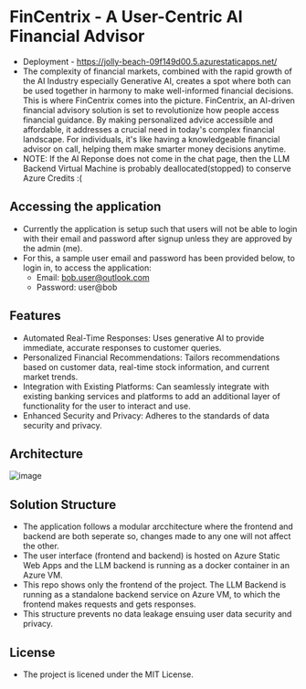 # FinCentrix - A User-Centric AI Financial Advisor
- Deployment - https://jolly-beach-09f149d00.5.azurestaticapps.net/
- The complexity of financial markets, combined with the rapid growth of the AI Industry especially Generative AI, creates a spot where both can be used together in harmony to make well-informed financial decisions. This is where FinCentrix comes into the picture. FinCentrix, an AI-driven financial advisory solution is set to revolutionize how people access financial guidance. By making personalized advice accessible and affordable, it addresses a crucial need in today's complex financial landscape. For individuals, it's like having a knowledgeable financial advisor on call, helping them make smarter money decisions anytime.
- NOTE: If the AI Reponse does not come in the chat page, then the LLM Backend Virtual Machine is probably deallocated(stopped) to conserve Azure Credits :(

## Accessing the application
- Currently the application is setup such that users will not be able to login with their email and password after signup unless they are approved by the admin (me).
- For this, a sample user email and password has been provided below, to login in, to access the application:
  - Email: bob.user@outlook.com
  - Password: user@bob

## Features
- Automated Real-Time Responses: Uses generative AI to provide immediate, accurate responses to customer queries.
- Personalized Financial Recommendations: Tailors recommendations based on customer data, real-time stock information, and current market trends.
- Integration with Existing Platforms: Can seamlessly integrate with existing banking services and platforms to add an additional layer of functionality for the user to interact and use.
- Enhanced Security and Privacy: Adheres to the standards of data security and privacy.

## Architecture
![image](https://github.com/user-attachments/assets/cd513ed1-3039-4ea6-9774-b60774f8ab5a)

## Solution Structure
- The application follows a modular arcchitecture where the frontend and backend are both seperate so, changes made to any one will not affect the other.
- The user interface (frontend and backend) is hosted on Azure Static Web Apps and the LLM backend is running as a docker container in an Azure VM.
- This repo shows only the frontend of the project. The LLM Backend is running as a standalone backend service on Azure VM, to which the frontend makes requests and gets responses.
- This structure prevents no data leakage ensuing user data security and privacy.

## License
- The project is licened under the MIT License.
